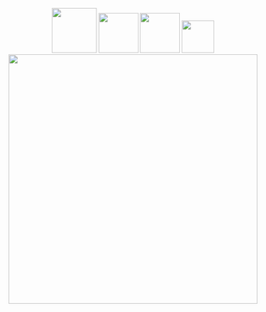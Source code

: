 <p align="center">
  <img src="https://www.ibm.com/brand/systems/developer/b1db1ae501d522a1a4b49613fe07c9f1/01_8-bar-positive.svg" height="90">
  <img src="https://kubernetes.io/images/favicon.png" width="80">
  <img src="https://containerd.io/img/logos/icon/black/containerd-icon-black.png" width="80" >
  <img src="https://github.com/opencontainers/artwork/blob/master/oci/stacked/color/oci-stacked-color.png" width="65">
  <img src="https://1.cms.s81c.com/sites/default/files/2020-11-27/kubernetes-service-faq-leadspace.jpg" width="500">
</p>
